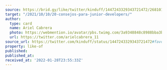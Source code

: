 ```yaml
---
source: https://brid.gy/like/twitter/kinduff/1447243329343721472/2681019420
target: "/2021/10/10/20-consejos-para-junior-developers/"
author:
  type: card
  name: Ariel Cabrera
  photo: https://webmention.io/avatar/pbs.twimg.com/3a9348848c8988bba3b672dfdd871f4cd5d0305b292532eacd94b4373c7b291b.jpg
  url: https://twitter.com/arielcabrera_11
source_url: https://twitter.com/kinduff/status/1447243329343721472#favorited-by-2681019420
property: like-of
published: 
published_at: 
received_at: '2022-01-28T23:55:33Z'
---
```


